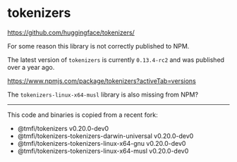 # tokenizers

https://github.com/huggingface/tokenizers/

For some reason this library is not correctly published to NPM.

The latest version of `tokenizers` is currently `0.13.4-rc2` and was published
over a year ago.

https://www.npmjs.com/package/tokenizers?activeTab=versions

The `tokenizers-linux-x64-musl` library is also missing from NPM?

---

This code and binaries is copied from a recent fork:

- @tmfi/tokenizers v0.20.0-dev0
- @tmfi/tokenizers-tokenizers-darwin-universal v0.20.0-dev0
- @tmfi/tokenizers-tokenizers-linux-x64-gnu v0.20.0-dev0
- @tmfi/tokenizers-tokenizers-linux-x64-musl v0.20.0-dev0
